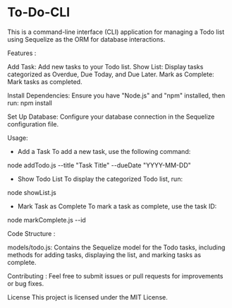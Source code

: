 # To-Do-CLI
This is a command-line interface (CLI) application for managing a Todo list using Sequelize as the ORM for database interactions.

Features :

Add Task: Add new tasks to your Todo list.
Show List: Display tasks categorized as Overdue, Due Today, and Due Later.
Mark as Complete: Mark tasks as completed.

Install Dependencies: Ensure you have "Node.js" and "npm" installed, then run:
npm install

Set Up Database: 
Configure your database connection in the Sequelize configuration file.

Usage:

- Add a Task
  To add a new task, use the following command:

node addTodo.js --title "Task Title" --dueDate "YYYY-MM-DD"

- Show Todo List
  To display the categorized Todo list, run:

node showList.js

- Mark Task as Complete
  To mark a task as complete, use the task ID:

node markComplete.js --id <task-id>

Code Structure :

models/todo.js: Contains the Sequelize model for the Todo tasks, including methods for adding tasks, displaying the list, and marking tasks as complete.

Contributing :
Feel free to submit issues or pull requests for improvements or bug fixes.

License
This project is licensed under the MIT License.
